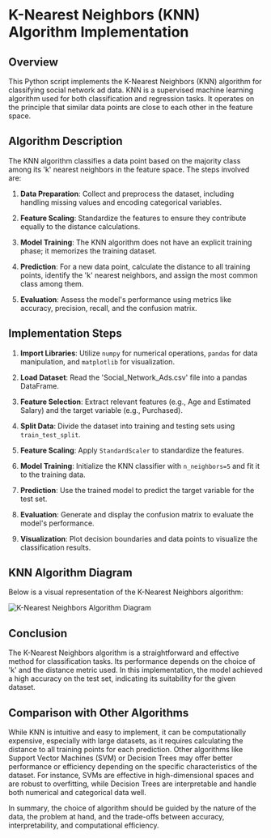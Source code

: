 # K-Nearest Neighbors (KNN) Algorithm Implementation

## Overview

This Python script implements the K-Nearest Neighbors (KNN) algorithm for classifying social network ad data. KNN is a supervised machine learning algorithm used for both classification and regression tasks. It operates on the principle that similar data points are close to each other in the feature space. 

## Algorithm Description

The KNN algorithm classifies a data point based on the majority class among its 'k' nearest neighbors in the feature space. The steps involved are:

1. **Data Preparation**: Collect and preprocess the dataset, including handling missing values and encoding categorical variables.

2. **Feature Scaling**: Standardize the features to ensure they contribute equally to the distance calculations.

3. **Model Training**: The KNN algorithm does not have an explicit training phase; it memorizes the training dataset.

4. **Prediction**: For a new data point, calculate the distance to all training points, identify the 'k' nearest neighbors, and assign the most common class among them.

5. **Evaluation**: Assess the model's performance using metrics like accuracy, precision, recall, and the confusion matrix.

## Implementation Steps

1. **Import Libraries**: Utilize `numpy` for numerical operations, `pandas` for data manipulation, and `matplotlib` for visualization.

2. **Load Dataset**: Read the 'Social_Network_Ads.csv' file into a pandas DataFrame.

3. **Feature Selection**: Extract relevant features (e.g., Age and Estimated Salary) and the target variable (e.g., Purchased).

4. **Split Data**: Divide the dataset into training and testing sets using `train_test_split`.

5. **Feature Scaling**: Apply `StandardScaler` to standardize the features.

6. **Model Training**: Initialize the KNN classifier with `n_neighbors=5` and fit it to the training data.

7. **Prediction**: Use the trained model to predict the target variable for the test set.

8. **Evaluation**: Generate and display the confusion matrix to evaluate the model's performance.

9. **Visualization**: Plot decision boundaries and data points to visualize the classification results.

## KNN Algorithm Diagram

Below is a visual representation of the K-Nearest Neighbors algorithm:

![K-Nearest Neighbors Algorithm Diagram]((https://www.pinecone.io/_next/image/?url=https%3A%2F%2Fcdn.sanity.io%2Fimages%2Fvr8gru94%2Fproduction%2F138140042406c5a7ebabc0d667ab17b594977887-512x329.png&w=640&q=75))


## Conclusion

The K-Nearest Neighbors algorithm is a straightforward and effective method for classification tasks. Its performance depends on the choice of 'k' and the distance metric used. In this implementation, the model achieved a high accuracy on the test set, indicating its suitability for the given dataset.

## Comparison with Other Algorithms

While KNN is intuitive and easy to implement, it can be computationally expensive, especially with large datasets, as it requires calculating the distance to all training points for each prediction. Other algorithms like Support Vector Machines (SVM) or Decision Trees may offer better performance or efficiency depending on the specific characteristics of the dataset. For instance, SVMs are effective in high-dimensional spaces and are robust to overfitting, while Decision Trees are interpretable and handle both numerical and categorical data well.

In summary, the choice of algorithm should be guided by the nature of the data, the problem at hand, and the trade-offs between accuracy, interpretability, and computational efficiency. 
